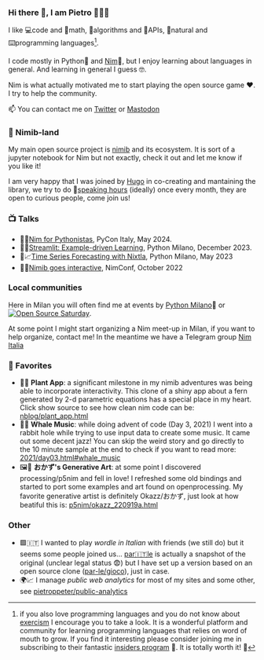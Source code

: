 ### Hi there 👋, I am Pietro 👨‍👩‍👧

I like 💻code and 🧮math, 🤖algorithms and 🐝APIs, 💬natural and ⌨️programming languages[^💜].

I code mostly in Python🐍 and [Nim](https://nim-lang.org)👑, but I enjoy learning about languages in general. And learning in general I guess 🤓.

Nim is what actually motivated me to start playing the open source game ❤️. I try to help the community.

📫 You can contact me on [Twitter](https://twitter.com/pietroppeter) or [Mastodon](https://fosstodon.org/@pietroppeter)

<!--
- 💬 Ask me about ...
-->

### 🐳 Nimib-land

My main open source project is [nimib](https://github.com/pietroppeter/nimib) and its ecosystem.
It is sort of a jupyter notebook for Nim but not exactly, check it out and let me know if you like it!

I am very happy that I was joined by [Hugo](https://github.com/hugogranstrom) in co-creating and mantaining the library,
we try to do 🎪[speaking hours](https://github.com/pietroppeter/nimib/discussions/categories/nimib-speaking-hours)
(ideally) once every month, they are open to curious people, come join us!

### 📺 Talks

- 👑🐍[Nim for Pythonistas](https://www.youtube.com/watch?v=yPMudqyKtLQ), PyCon Italy, May 2024.
- 🐍🎈[Streamlit: Example-driven Learning](https://www.youtube.com/live/YHmp9X5Klr8?si=1Nmd2iVSq6SuJzh9&t=290), Python Milano, December 2023.
- 🐍📈[Time Series Forecasting with Nixtla](https://www.youtube.com/watch?v=CMHvdabYEm8), Python Milano, May 2023
- 👑🐳[Nimib goes interactive](https://www.youtube.com/watch?v=hZ7wX1kgnuc), NimConf, October 2022

### Local communities

Here in Milan you will often find me at events by [Python Milano](https://milano.python.it)🐍 or [![Open Source Saturday](https://img.shields.io/badge/%E2%9D%A4%EF%B8%8F-open%20source%20saturday-F64060.svg)](https://www.meetup.com/it-IT/Open-Source-Saturday-Milano/).

At some point I might start organizing a Nim meet-up in Milan, if you want to help organize, contact me!
In the meantime we have a Telegram group [Nim Italia](https://t.me/nimitalia)

### 🌟 Favorites

- 🌱✨ **Plant App**: a significant milestone in my nimib adventures was being able to incorporate interactivity. This clone of a shiny app about a fern generated by 2-d parametric equations has a special place in my heart. Click show source to see how clean nim code can be: [nblog/plant_app.html](https://nimib-land.github.io/nblog/drafts/plant_app.html?utm_source=github-pietroppeter)
- 🐳🎶 **Whale Music**: while doing advent of code (Day 3, 2021) I went into a rabbit hole while trying to use input data to create some music. It came out some decent jazz! You can skip the weird story and go directly to the 10 minute sample at the end to check if you want to read more: [2021/day03.html#whale_music](https://pietroppeter.github.io/adventofnim/2021/day03.html#whale_music?utm_source=github-pietroppeter)
- 🖼️🌸 **おかず's Generative Art**: at some point I discovered processing/p5nim and fell in love! I refreshed some old bindings and started to port some examples and art found on openprocessing. My favorite generative artist is definitely Okazz/おかず, just look at how beatiful this is: [p5nim/okazz_220919a.html](https://pietroppeter.github.io/p5nim/okazz_220919a.html?utm_source=github-pietroppeter)

### Other

- 🟩🇮🇹 I wanted to play _wordle in Italian_ with friends (we still do) but it seems some people joined us... [par🇮🇹le](https://github.com/pietroppeter/wordle-it) is actually a snapshot of the original (unclear legal status 😨) but I have set up a version based on an open source clone ([par-le/gioco](https://github.com/par-le/gioco)), just in case.
- 🌍📈 I manage _public web analytics_ for most of my sites and some other, see [pietroppeter/public-analytics](https://github.com/pietroppeter/public-analytics)

[^💜]: if you also love programming languages and you do not know about [exercism](https://exercism.org/) I encourage you to take a look.
      It is a wonderful platform and community for learning programming languages that relies on word of mouth to grow.
      If you find it interesting please consider joining me in subscribing to their fantastic [insiders program](https://exercism.org/insiders) 🙏. It is totally worth it! 🤩

